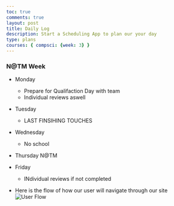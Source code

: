 ```yaml
---
toc: true
comments: true
layout: post
title: Daily Log
description: Start a Scheduling App to plan our your day
type: plans
courses: { compsci: {week: 3} }
---
```


### N@TM Week

- Monday 
  - Prepare for Qualifaction Day with team
  - Individual reviews aswell
- Tuesday 
  - LAST FINSIHING TOUCHES
- Wednesday
  - No school
- Thursday
   N@TM
- Friday  
  - INdividual reviews if not completed

- Here  is the flow of how our user will navigate through our site
![User Flow](../../../images/study-buddy-flow.png)


